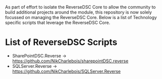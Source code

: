 As part of effort to isolate the ReverseDSC Core to allow the community to build additional projects around the module, this repository is now solely focussed on managing the ReverseDSC Core. Below is a list of Technology specific scripts that leverage the ReverseDSC Core.

# List of ReverseDSC Scripts
* SharePointDSC.Reverse -> https://github.com/NikCharlebois/sharepointDSC.reverse
* SQLServer.Reverse -> https://github.com/NikCharlebois/SQLServer.Reverse
